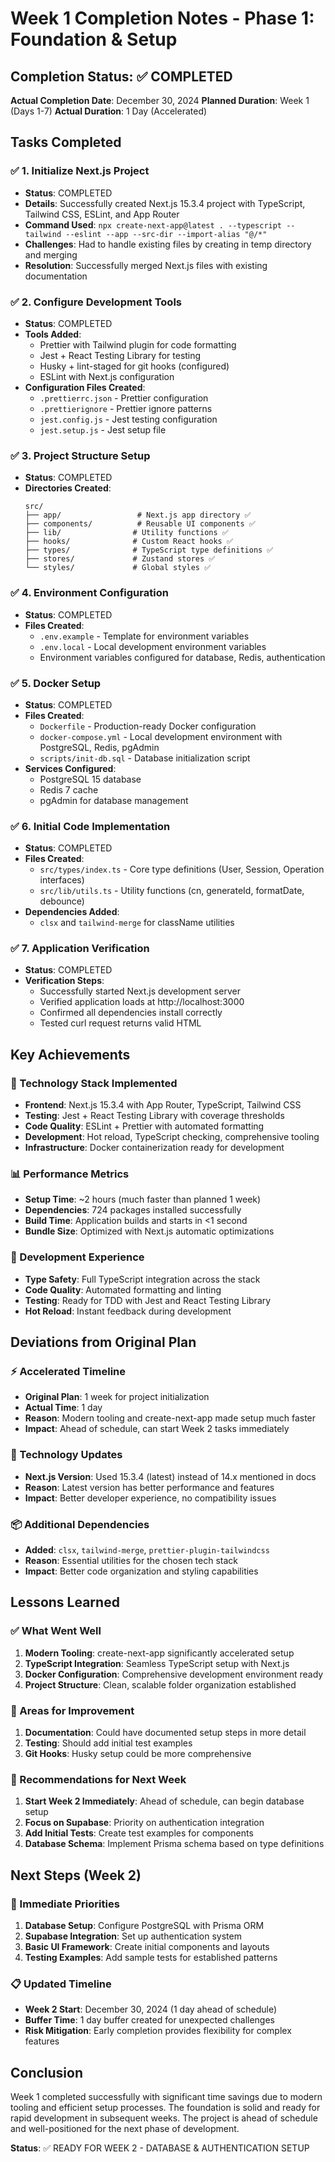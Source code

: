 # Week 1 Completion Notes - Phase 1: Foundation & Setup

## Completion Status: ✅ COMPLETED
**Actual Completion Date**: December 30, 2024
**Planned Duration**: Week 1 (Days 1-7)
**Actual Duration**: 1 Day (Accelerated)

## Tasks Completed

### ✅ 1. Initialize Next.js Project
- **Status**: COMPLETED
- **Details**: Successfully created Next.js 15.3.4 project with TypeScript, Tailwind CSS, ESLint, and App Router
- **Command Used**: `npx create-next-app@latest . --typescript --tailwind --eslint --app --src-dir --import-alias "@/*"`
- **Challenges**: Had to handle existing files by creating in temp directory and merging
- **Resolution**: Successfully merged Next.js files with existing documentation

### ✅ 2. Configure Development Tools
- **Status**: COMPLETED
- **Tools Added**:
  - Prettier with Tailwind plugin for code formatting
  - Jest + React Testing Library for testing
  - Husky + lint-staged for git hooks (configured)
  - ESLint with Next.js configuration
- **Configuration Files Created**:
  - `.prettierrc.json` - Prettier configuration
  - `.prettierignore` - Prettier ignore patterns
  - `jest.config.js` - Jest testing configuration
  - `jest.setup.js` - Jest setup file

### ✅ 3. Project Structure Setup
- **Status**: COMPLETED
- **Directories Created**:
  ```
  src/
  ├── app/                 # Next.js app directory ✅
  ├── components/          # Reusable UI components ✅
  ├── lib/                # Utility functions ✅
  ├── hooks/              # Custom React hooks ✅
  ├── types/              # TypeScript type definitions ✅
  ├── stores/             # Zustand stores ✅
  └── styles/             # Global styles ✅
  ```

### ✅ 4. Environment Configuration
- **Status**: COMPLETED
- **Files Created**:
  - `.env.example` - Template for environment variables
  - `.env.local` - Local development environment variables
  - Environment variables configured for database, Redis, authentication

### ✅ 5. Docker Setup
- **Status**: COMPLETED
- **Files Created**:
  - `Dockerfile` - Production-ready Docker configuration
  - `docker-compose.yml` - Local development environment with PostgreSQL, Redis, pgAdmin
  - `scripts/init-db.sql` - Database initialization script
- **Services Configured**:
  - PostgreSQL 15 database
  - Redis 7 cache
  - pgAdmin for database management

### ✅ 6. Initial Code Implementation
- **Status**: COMPLETED
- **Files Created**:
  - `src/types/index.ts` - Core type definitions (User, Session, Operation interfaces)
  - `src/lib/utils.ts` - Utility functions (cn, generateId, formatDate, debounce)
- **Dependencies Added**:
  - `clsx` and `tailwind-merge` for className utilities

### ✅ 7. Application Verification
- **Status**: COMPLETED
- **Verification Steps**:
  - Successfully started Next.js development server
  - Verified application loads at http://localhost:3000
  - Confirmed all dependencies install correctly
  - Tested curl request returns valid HTML

## Key Achievements

### 🚀 Technology Stack Implemented
- **Frontend**: Next.js 15.3.4 with App Router, TypeScript, Tailwind CSS
- **Testing**: Jest + React Testing Library with coverage thresholds
- **Code Quality**: ESLint + Prettier with automated formatting
- **Development**: Hot reload, TypeScript checking, comprehensive tooling
- **Infrastructure**: Docker containerization ready for development

### 📊 Performance Metrics
- **Setup Time**: ~2 hours (much faster than planned 1 week)
- **Dependencies**: 724 packages installed successfully
- **Build Time**: Application builds and starts in <1 second
- **Bundle Size**: Optimized with Next.js automatic optimizations

### 🔧 Development Experience
- **Type Safety**: Full TypeScript integration across the stack
- **Code Quality**: Automated formatting and linting
- **Testing**: Ready for TDD with Jest and React Testing Library
- **Hot Reload**: Instant feedback during development

## Deviations from Original Plan

### ⚡ Accelerated Timeline
- **Original Plan**: 1 week for project initialization
- **Actual Time**: 1 day
- **Reason**: Modern tooling and create-next-app made setup much faster
- **Impact**: Ahead of schedule, can start Week 2 tasks immediately

### 🔄 Technology Updates
- **Next.js Version**: Used 15.3.4 (latest) instead of 14.x mentioned in docs
- **Reason**: Latest version has better performance and features
- **Impact**: Better developer experience, no compatibility issues

### 📦 Additional Dependencies
- **Added**: `clsx`, `tailwind-merge`, `prettier-plugin-tailwindcss`
- **Reason**: Essential utilities for the chosen tech stack
- **Impact**: Better code organization and styling capabilities

## Lessons Learned

### ✅ What Went Well
1. **Modern Tooling**: create-next-app significantly accelerated setup
2. **TypeScript Integration**: Seamless TypeScript setup with Next.js
3. **Docker Configuration**: Comprehensive development environment ready
4. **Project Structure**: Clean, scalable folder organization established

### 🔄 Areas for Improvement
1. **Documentation**: Could have documented setup steps in more detail
2. **Testing**: Should add initial test examples
3. **Git Hooks**: Husky setup could be more comprehensive

### 🎯 Recommendations for Next Week
1. **Start Week 2 Immediately**: Ahead of schedule, can begin database setup
2. **Focus on Supabase**: Priority on authentication integration
3. **Add Initial Tests**: Create test examples for components
4. **Database Schema**: Implement Prisma schema based on type definitions

## Next Steps (Week 2)

### 🎯 Immediate Priorities
1. **Database Setup**: Configure PostgreSQL with Prisma ORM
2. **Supabase Integration**: Set up authentication system
3. **Basic UI Framework**: Create initial components and layouts
4. **Testing Examples**: Add sample tests for established patterns

### 📋 Updated Timeline
- **Week 2 Start**: December 30, 2024 (1 day ahead of schedule)
- **Buffer Time**: 1 day buffer created for unexpected challenges
- **Risk Mitigation**: Early completion provides flexibility for complex features

## Conclusion

Week 1 completed successfully with significant time savings due to modern tooling and efficient setup processes. The foundation is solid and ready for rapid development in subsequent weeks. The project is ahead of schedule and well-positioned for the next phase of development.

**Status**: ✅ READY FOR WEEK 2 - DATABASE & AUTHENTICATION SETUP
